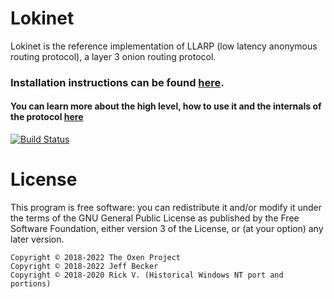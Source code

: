 # Lokinet

<!-- [Español](readme_es.md) [Русский](readme_ru.md) [Français](readme_fr.md) -->

Lokinet is the reference implementation of LLARP (low latency anonymous routing protocol), a layer 3 onion routing protocol.

### Installation instructions can be found [here](docs/install.md).

#### You can learn more about the high level, how to use it and the internals of the protocol [here](docs/)

[![Build Status](https://ci.oxen.rocks/api/badges/oxen-io/lokinet/status.svg?ref=refs/heads/dev)](https://ci.oxen.rocks/oxen-io/lokinet)

# License

This program is free software: you can redistribute it and/or modify
it under the terms of the GNU General Public License as published by
the Free Software Foundation, either version 3 of the License, or
(at your option) any later version.

```
Copyright © 2018-2022 The Oxen Project
Copyright © 2018-2022 Jeff Becker
Copyright © 2018-2020 Rick V. (Historical Windows NT port and portions)
```
